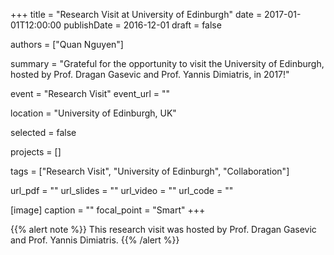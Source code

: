 +++
title = "Research Visit at University of Edinburgh"
date = 2017-01-01T12:00:00
publishDate = 2016-12-01
draft = false

authors = ["Quan Nguyen"]

summary = "Grateful for the opportunity to visit the University of Edinburgh, hosted by Prof. Dragan Gasevic and Prof. Yannis Dimiatris, in 2017!"

event = "Research Visit"
event_url = ""

location = "University of Edinburgh, UK"

selected = false

projects = []

tags = ["Research Visit", "University of Edinburgh", "Collaboration"]

url_pdf = ""
url_slides = ""
url_video = ""
url_code = ""

[image]
  caption = ""
  focal_point = "Smart"
+++

{{% alert note %}}
This research visit was hosted by Prof. Dragan Gasevic and Prof. Yannis Dimiatris.
{{% /alert %}}
